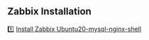 <h2> Zabbix Installation </h2>

:one: [ Install Zabbix Ubuntu20-mysql-nginx-shell ](https://github.com/vijayendrar/devsecops/tree/main/Zabbix/Ubuntu20-mysql-nginx-shell) 